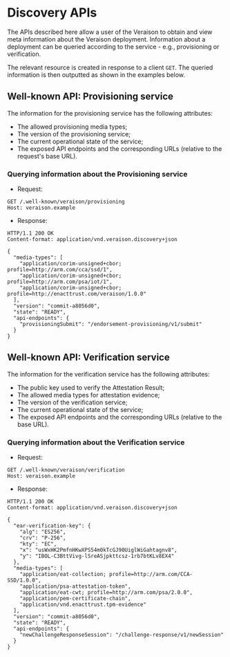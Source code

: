 # Discovery APIs
The APIs described here allow a user of the Veraison to obtain and view meta information about the Veraison deployment. Information about a deployment can be queried according to the service - e.g., provisioning or verification.

The relevant resource is created in response to a client `GET`. The queried information is then outputted as shown in the examples below.

## Well-known API: Provisioning service
The information for the provisioning service has the following attributes:

* The allowed provisioning media types;
* The version of the provisioning service;
* The current operational state of the service;
* The exposed API endpoints and the corresponding URLs (relative to the request's base URL).

### Querying information about the Provisioning service

- Request:
```http
GET /.well-known/veraison/provisioning
Host: veraison.example
```

- Response:
```http
HTTP/1.1 200 OK
Content-format: application/vnd.veraison.discovery+json

{
  "media-types": [
    "application/corim-unsigned+cbor; profile=http://arm.com/cca/ssd/1",
    "application/corim-unsigned+cbor; profile=http://arm.com/psa/iot/1",
    "application/corim-unsigned+cbor; profile=http://enacttrust.com/veraison/1.0.0"
  ],
  "version": "commit-a8056d0",
  "state": "READY",
  "api-endpoints": {
    "provisioningSubmit": "/endorsement-provisioning/v1/submit"
  }
}
```


## Well-known API: Verification service
The information for the verification service has the following attributes:

* The public key used to verify the Attestation Result;
* The allowed media types for attestation evidence;
* The version of the verification service;
* The current operational state of the service;
* The exposed API endpoints and the corresponding URLs (relative to the base URL).


### Querying information about the Verification service

- Request:
```http
GET /.well-known/veraison/verification
Host: veraison.example
```

- Response:
```http
HTTP/1.1 200 OK
Content-format: application/vnd.veraison.discovery+json

{
  "ear-verification-key": {
    "alg": "ES256",
    "crv": "P-256",
    "kty": "EC",
    "x": "usWxHK2PmfnHKwXPS54m0kTcGJ90UiglWiGahtagnv8",
    "y": "IBOL-C3BttVivg-lSreASjpkttcsz-1rb7btKLv8EX4"
  },
  "media-types": [
    "application/eat-collection; profile=http://arm.com/CCA-SSD/1.0.0",
    "application/psa-attestation-token",
    "application/eat-cwt; profile=http://arm.com/psa/2.0.0",
    "application/pem-certificate-chain",
    "application/vnd.enacttrust.tpm-evidence"
  ],
  "version": "commit-a8056d0",
  "state": "READY",
  "api-endpoints": {
    "newChallengeResponseSession": "/challenge-response/v1/newSession"
  }
}
```
